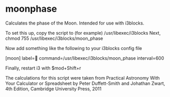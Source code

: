 # moonphase

Calculates the phase of the Moon. Intended for use with i3blocks.

To set this up, copy the script to (for example) /usr/libexec/i3blocks
Next, chmod 755 /usr/libexec/i3blocks/moon_phase

Now add something like the following to your i3blocks config file

[moon]
label=
command=/usr/libexec/i3blocks/moon_phase
interval=600

Finally, restart i3 with $mod+Shift+r

The calculations for this script were taken from Practical Astronomy With Your Calculator or Spreadsheet
by Peter Duffett-Smith and Johathan Zwart, 4th Edition, Cambridge University Press, 2011
